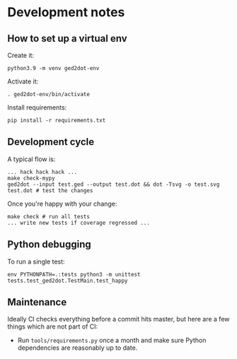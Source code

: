 # Development notes

## How to set up a virtual env

Create it:

```
python3.9 -m venv ged2dot-env
```

Activate it:

```
. ged2dot-env/bin/activate
```

Install requirements:

```
pip install -r requirements.txt
```

## Development cycle

A typical flow is:

```
... hack hack hack ...
make check-mypy
ged2dot --input test.ged --output test.dot && dot -Tsvg -o test.svg test.dot # test the changes
```

Once you're happy with your change:

```
make check # run all tests
... write new tests if coverage regressed ...
```

## Python debugging

To run a single test:

```
env PYTHONPATH=.:tests python3 -m unittest tests.test_ged2dot.TestMain.test_happy
```

## Maintenance

Ideally CI checks everything before a commit hits master, but here are a few
things which are not part of CI:

- Run `tools/requirements.py` once a month and make sure Python dependencies are reasonably up to date.
